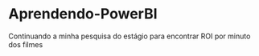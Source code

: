 # Aprendendo-PowerBI
Continuando a minha pesquisa do estágio para encontrar ROI por minuto dos filmes
